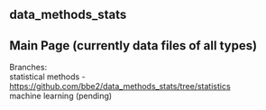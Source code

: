 ##  data_methods_stats  
## Main Page (currently data files of all types)  

Branches:  
statistical methods - https://github.com/bbe2/data_methods_stats/tree/statistics  
machine learning (pending)

